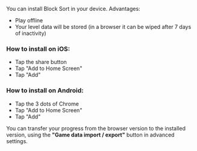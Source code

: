 You can install Block Sort in your device. Advantages:

- Play offline
- Your level data will be stored (in a browser it can be wiped after 7 days of inactivity)

### How to install on iOS:

- Tap the share button
- Tap "Add to Home Screen"
- Tap "Add"

### How to install on Android:

- Tap the 3 dots of Chrome
- Tap "Add to Home Screen"
- Tap "Add"

You can transfer your progress from the browser version to the
installed version, using the **"Game data import / export"** button in advanced settings.
